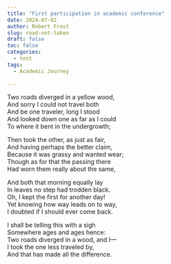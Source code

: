 ```yaml
---
title: "First participation in academic conference"
date: 2024-07-02
author: Robert Frost
slug: road-not-taken
draft: false
toc: false
categories:
  - test
tags:
  - Academic Journey
 
---
```


Two roads diverged in a yellow wood,\
And sorry I could not travel both\
And be one traveler, long I stood\
And looked down one as far as I could\
To where it bent in the undergrowth;

Then took the other, as just as fair,\
And having perhaps the better claim,\
Because it was grassy and wanted wear;\
Though as for that the passing there\
Had worn them really about the same,

And both that morning equally lay\
In leaves no step had trodden black.\
Oh, I kept the first for another day!\
Yet knowing how way leads on to way,\
I doubted if I should ever come back.

I shall be telling this with a sigh\
Somewhere ages and ages hence:\
Two roads diverged in a wood, and I—\
I took the one less traveled by,\
And that has made all the difference.